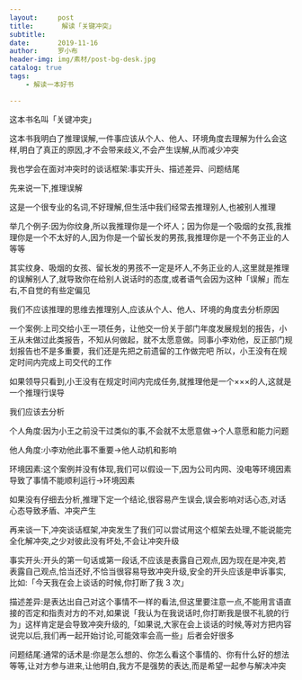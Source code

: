 ```yaml
---
layout:     post
title:       解读「关键冲突」
subtitle:   
date:       2019-11-16
author:     罗小布
header-img: img/素材/post-bg-desk.jpg
catalog: true
tags:
    - 解读一本好书

---
```






这本书名叫「关键冲突」

这本书我明白了推理误解,一件事应该从个人、他人、环境角度去理解为什么会这样,明白了真正的原因,才不会带来歧义,不会产生误解,从而减少冲突

我也学会在面对冲突时的谈话框架:事实开头、描述差异、问题结尾

先来说一下,推理误解

这是一个很专业的名词,不好理解,但生活中我们经常去推理别人,也被别人推理

举几个例子:因为你纹身,所以我推理你是一个坏人；因为你是一个吸烟的女孩,我推理你是一个不太好的人,因为你是一个留长发的男孩,我推理你是一个不务正业的人等等

其实纹身、吸烟的女孩、留长发的男孩不一定是坏人,不务正业的人,这里就是推理的误解别人了,就导致你在给别人说话时的态度,或者语气会因为这种「误解」而左右,不自觉的有些定偏见

我们不应该推理的思维去推理别人,应该从个人、他人、环境的角度去分析原因

一个案例:上司交给小王一项任务，让他交一份关于部门年度发展规划的报告，小王从未做过此类报告，不知从何做起，就不太愿意做。同事小李劝他，反正部门规划报告也不是多重要，我们还是先把之前遗留的工作做完吧 所以，小王没有在规定时间内完成上司交代的工作

如果领导只看到,小王没有在规定时间内完成任务,就推理他是一个×××的人,这就是一个推理行误导

我们应该去分析

个人角度:因为小王之前没干过类似的事,不会就不太愿意做→个人意愿和能力问题

他人角度:小李劝他此事不重要→他人动机和影响

环境因素:这个案例并没有体现,我们可以假设一下,因为公司内网、没电等环境因素导致了事情不能顺利运行→环境因素

如果没有仔细去分析,推理下定一个结论,很容易产生误会,误会影响对话心态,对话心态导致矛盾、冲突产生

再来谈一下,冲突谈话框架,冲突发生了我们可以尝试用这个框架去处理,不能说能完全化解冲突,之少对彼此没有坏处,不会让冲突升级

事实开头:开头的第一句话或第一段话,不应该是表露自己观点,因为现在是冲突,若表露自己观点,恰当还好,不恰当很容易导致冲突升级,安全的开头应该是申诉事实,比如:「今天我在会上谈话的时候,你打断了我 3 次」

描述差异:是表达出自己对这个事情不一样的看法,但这里要注意一点,不能用言语直接的否定和指责对方的不对,如果说「我认为在我说话时,你打断我是很不礼貌的行为」这样肯定是会导致冲突升级的,「如果说,大家在会上谈话的时候,等对方把内容说完以后,我们再一起开始讨论,可能效率会高一些」后者会好很多

问题结尾:通常的话术是:你是怎么想的、你怎么看这个事情的、你有什么好的想法等等,让对方参与进来,让他明白,我方不是强势的表达,而是希望一起参与解决冲突







